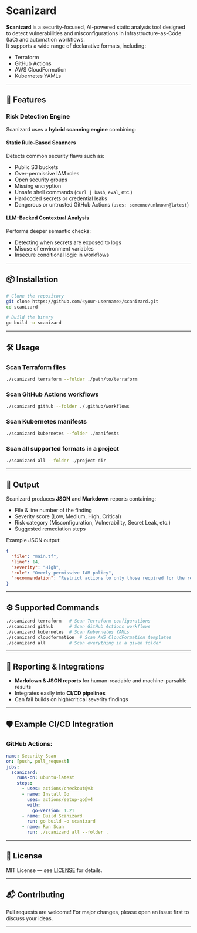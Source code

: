 # Scanizard

**Scanizard** is a security-focused, AI-powered static analysis tool designed to detect vulnerabilities and misconfigurations in Infrastructure-as-Code (IaC) and automation workflows.  
It supports a wide range of declarative formats, including:

- Terraform  
- GitHub Actions  
- AWS CloudFormation  
- Kubernetes YAMLs  

---

## 🚀 Features

### **Risk Detection Engine**

Scanizard uses a **hybrid scanning engine** combining:

#### **Static Rule-Based Scanners**
Detects common security flaws such as:
- Public S3 buckets  
- Over-permissive IAM roles  
- Open security groups  
- Missing encryption  
- Unsafe shell commands (`curl | bash`, `eval`, etc.)  
- Hardcoded secrets or credential leaks  
- Dangerous or untrusted GitHub Actions (`uses: someone/unknown@latest`)  

#### **LLM-Backed Contextual Analysis**
Performs deeper semantic checks:
- Detecting when secrets are exposed to logs  
- Misuse of environment variables  
- Insecure conditional logic in workflows  

---

## 📦 Installation

```bash
# Clone the repository
git clone https://github.com/<your-username>/scanizard.git
cd scanizard

# Build the binary
go build -o scanizard
```

---

## 🛠 Usage

### **Scan Terraform files**
```bash
./scanizard terraform --folder ./path/to/terraform
```

### **Scan GitHub Actions workflows**
```bash
./scanizard github --folder ./.github/workflows
```

### **Scan Kubernetes manifests**
```bash
./scanizard kubernetes --folder ./manifests
```

### **Scan all supported formats in a project**
```bash
./scanizard all --folder ./project-dir
```

---

## 📄 Output

Scanizard produces **JSON** and **Markdown** reports containing:

- File & line number of the finding  
- Severity score (Low, Medium, High, Critical)  
- Risk category (Misconfiguration, Vulnerability, Secret Leak, etc.)  
- Suggested remediation steps  

Example JSON output:
```json
{
  "file": "main.tf",
  "line": 14,
  "severity": "High",
  "rule": "Overly permissive IAM policy",
  "recommendation": "Restrict actions to only those required for the resource."
}
```

---

## ⚙ Supported Commands

```bash
./scanizard terraform   # Scan Terraform configurations
./scanizard github      # Scan GitHub Actions workflows
./scanizard kubernetes  # Scan Kubernetes YAMLs
./scanizard cloudformation  # Scan AWS CloudFormation templates
./scanizard all         # Scan everything in a given folder
```

---

## 📑 Reporting & Integrations

- **Markdown & JSON reports** for human-readable and machine-parsable results  
- Integrates easily into **CI/CD pipelines**  
- Can fail builds on high/critical severity findings  

---

## 🛡 Example CI/CD Integration

### GitHub Actions:
```yaml
name: Security Scan
on: [push, pull_request]
jobs:
  scanizard:
    runs-on: ubuntu-latest
    steps:
      - uses: actions/checkout@v3
      - name: Install Go
        uses: actions/setup-go@v4
        with:
          go-version: 1.21
      - name: Build Scanizard
        run: go build -o scanizard
      - name: Run Scan
        run: ./scanizard all --folder .
```

---

## 📜 License
MIT License — see [LICENSE](LICENSE) for details.

---

## 📬 Contributing
Pull requests are welcome! For major changes, please open an issue first to discuss your ideas.  

---

